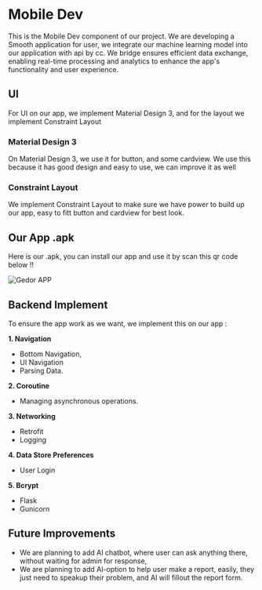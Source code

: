 # Mobile Dev

This is the Mobile Dev component of our project. 
We are developing a Smooth application for user, we integrate our machine learning model into our application with api by cc.
We bridge ensures efficient data exchange, enabling real-time processing and analytics to enhance the app's functionality and user experience.

## UI

For UI on our app, we implement Material Design 3, and for the layout we implement Constraint Layout 

### Material Design 3

On Material Design 3, we use it for button, and some cardview. We use this because it has good design and easy to use, we can improve it as well 

### Constraint Layout

We implement Constraint Layout to make sure we have power to build up our app, easy to fitt button and cardview for best look.

## Our App .apk

Here is our .apk, you can install our app and use it by scan this qr code below !!


![Gedor APP](https://github.com/user-attachments/assets/9bf4b55f-88c6-49e9-8d75-9c1682b2a301)


## Backend Implement

To ensure the app work as we want, we implement this on our app :

**1. Navigation**

- Bottom Navigation,
- UI Navigation
- Parsing Data.

**2. Coroutine**
- Managing asynchronous operations.

**3. Networking**
- Retrofit  
- Logging

**4. Data Store Preferences**
- User Login

**5. Bcrypt**
- Flask
- Gunicorn

## Future Improvements

- We are planning to add AI chatbot, where user can ask anything there, without waiting for admin for response,
- We are planning to add AI-option to help user make a report, easily, they just need to speakup their problem, and AI will fillout the report form. 
